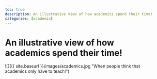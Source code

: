 ```yaml
---
toc: true
description: An illustrative view of how academics spend their time!
categories: [academia]
---
```

# An illustrative view of how academics spend their time!

![]({{ site.baseurl }}/images/academics.jpg "When people think that academics only have to teach!")


